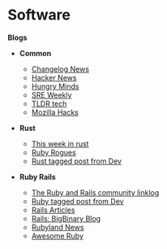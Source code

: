 # Software

**Blogs**

- **Common**

  - [Changelog News](https://changelog.com/news)
  - [Hacker News](https://news.ycombinator.com/)
  - [Hungry Minds](https://www.hungryminds.dev/)
  - [SRE Weekly](https://sreweekly.com/)
  - [TLDR tech](https://tldr.tech/)
  - [Mozilla Hacks](https://hacks.mozilla.org/)

- **Rust**

  - [This week in rust](https://this-week-in-rust.org/)
  - [Ruby Rogues](https://topenddevs.com/podcasts/ruby-rogues/)
  - [Rust tagged post from Dev](https://dev.to/t/rust)

- **Ruby Rails**
  - [The Ruby and Rails community linklog](https://rubyflow.com/)
  - [Ruby tagged post from Dev](https://dev.to/t/ruby)
  - [Rails Articles](https://thoughtbot.com/blog/tags/rails)
  - [Rails: BigBinary Blog](https://www.bigbinary.com/blog)
  - [Rubyland News](https://rubyland.news/)
  - [Awesome Ruby](https://ruby.libhunt.com/)
